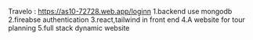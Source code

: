 Travelo : https://as10-72728.web.app/loginn 1.backend use mongodb 2.fireabse authentication 3.react,tailwind in front end 4.A website for tour planning 5.full stack dynamic website
